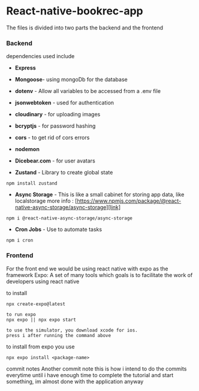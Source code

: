 # React-native-bookrec-app

The files is divided into two parts the backend and the frontend

### Backend
dependencies used include

- **Express**
-  **Mongoose**- using mongoDb for the database 
- **dotenv** - Allow all variables to be accessed from a .env file
- **jsonwebtoken** - used for authentication
- **cloudinary** - for uploading images
- **bcryptjs** - for password hashing
- **cors** - to get rid of cors errors
- **nodemon** 


- **Dicebear.com** - for user avatars
- **Zustand** - Library to create global state 
```
npm install zustand
```

- **Async Storage** - This is like a small cabinet for storing app data, like localstorage
more info : [https://www.npmjs.com/package/@react-native-async-storage/async-storage][link]
```
npm i @react-native-async-storage/async-storage
```

- **Cron Jobs** - Use to automate tasks
```
npm i cron
```

### Frontend
For the front end we would be using react native with expo as the framework
Expo: A set of many tools which goals is to facilitate the work of developers using react native

to install
```
npx create-expo@latest

to run expo
npx expo || npx expo start

to use the simulator, you download xcode for ios.
press i after running the command above

```
to install from expo you use
```
npx expo install <package-name>
```


commit notes
Another commit note
this is how i intend to do the commits everytime until i have enough
time to complete the tutorial and start something, im almost done with the application anyway
